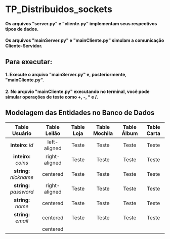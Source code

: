 # TP_Distribuidos_sockets

#### Os arquivos "server.py" e "cliente.py" implementam seus respectivos tipos de dados.
#### Os arquivos "mainServer.py" e "mainCliente.py" simulam a comunicação Cliente-Servidor.

## Para executar:
#### 1. Execute o arquivo "mainServer.py" e, posteriormente, "mainCliente.py".
#### 2. No arquvio "mainCliente.py" executando no terminal, você pode simular operações de teste como +, -, * e /.

## Modelagem das Entidades no Banco de Dados


| Table Usuário  |      Table Leilão      | Table Loja | Table Mochila | Table Álbum | Table Carta |
|:----------:|:-------------:|:-------------:|:-------------:|:-------------:|:-------------:|
| <b>inteiro:</b> <i>id</i> |  left-aligned | Teste | Teste | Teste | Teste |
| <b>inteiro:</b> <i>coins</i> | right-aligned | Teste | Teste | Teste |  Teste |
| <b>string:</b> <i>nickname</i> |    centered   | Teste | Teste | Teste | Teste |
| <b>string:</b> <i>password</i> | right-aligned | Teste | Teste | Teste | Teste |
| <b>string:</b> <i>nome</i> |    centered   | Teste | Teste | Teste | Teste |
| <b>string:</b> <i>email</i> |    centered   | Teste | Teste | Teste | Teste |
| |    centered   |  |  |  | |
  